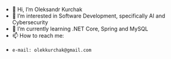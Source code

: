 - 👋 Hi, I’m Oleksandr Kurchak
- 👀 I’m interested in Software Development, specifically AI and Cybersecurity
- 🌱 I’m currently learning .NET Core, Spring and MySQL
- 📫 How to reach me:
-     e-mail: olekkurchak@gmail.com
